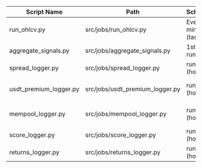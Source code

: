 Script Name           | Path                          | Schedule            | Purpose / Output
----------------------|-------------------------------|---------------------|----------------------------------------
run_ohlcv.py          | src/jobs/run_ohlcv.py         | Every 5 min (task)  | Fetch 5-min OHLCV → ohlcv table
aggregate_signals.py  | src/jobs/aggregate_signals.py | 1st in run_all.py   | 5-min → hourly signals
spread_logger.py      | src/jobs/spread_logger.py     | run_all.py (hourly) | Log spread_zscore → spread_data
usdt_premium_logger.py| src/jobs/usdt_premium_logger.py| run_all.py (hourly)| Log usdt_premium_zscore → usdt_premium
mempool_logger.py     | src/jobs/mempool_logger.py    | run_all.py (hourly) | Log mempool congestion → mempool_data
score_logger.py       | src/jobs/score_logger.py      | run_all.py (hourly) | Join signals + metrics → signals (score)
returns_logger.py     | src/jobs/returns_logger.py    | run_all.py (hourly) | Forward returns on features → returns

